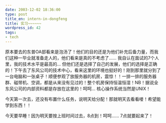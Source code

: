 ```yaml
---
date: 2003-12-02 18:36:00
type: post
title_en: intern-in-dongfeng
title: 实习~~~~~~
wordpress_id: 42
tags:
- tech
---
```


原本要去的东普OA部看来是泡汤了！他们的目的还是为他们补充后备力量，而我们这种一毕业就准备走人的，他们看来是真的不考虑了...... 我自认在面试的7个人里，我的技术水平是最高的... 但他们还是选择了自己的发展，他们的选择是正确的！下午去了东风公司的技术中心，看来这里的环境也挺好的！刚到那里就分到了一台电脑和一张桌子！顺便参观了放服务器的机房，震惊！！一排一排的服务器群、磁带机、空调，都是从来没有见过的！整个机房保持恒温恒湿！NB！据说全东风公司的内部资料都是存放在这里的！呵呵... 核心操作系统当然是UNIX！

今天第一次去，还没有布置什么任务，说明天给分配！那就明天去看看喽！希望能学到东西！！

今天要早睡！因为明天要按上班时间过去，8点到！呵呵...... 7点就要起来了！
